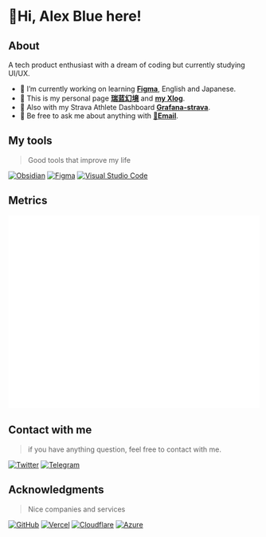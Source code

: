 # 🍋Hi, Alex Blue here!

## About

A tech product enthusiast with a dream of coding but currently studying UI/UX.

- 🔭 I’m currently working on learning [**Figma**](https://figma.com), English and Japanese.
- 📢 This is my personal page [**瑞蓝幻境**](https://iamalex.blue) and [**my Xlog**](https://ifruit.club/).
- 💪 Also with my Strava Athlete Dashboard [**Grafana-strava**](https://strava.iamalex.blue/).
- 💬 Be free to ask me about anything with [**💌Email**](mailto:me@ifruit.club).

## My tools

> Good tools that improve my life

[![Obsidian](https://img.shields.io/badge/Obsidian-%23483699.svg?style=for-the-badge&logo=obsidian&logoColor=white)](https://obsidian.md)
[![Figma](https://img.shields.io/badge/figma-%23F24E1E.svg?style=for-the-badge&logo=figma&logoColor=white)](https://figma.com)
[![Visual Studio Code](https://img.shields.io/badge/Visual%20Studio%20Code-0078d7.svg?style=for-the-badge&logo=visual-studio-code&logoColor=white)](https://code.visualstudio.com/)

## Metrics
![Metrics](/github-metrics.svg)

## Contact with me

> if you have anything question, feel free to contact with me.

[![Twitter](https://img.shields.io/badge/Twitter-%231DA1F2.svg?style=for-the-badge&logo=Twitter&logoColor=white)](https://x.com/realexblue)
[![Telegram](https://img.shields.io/badge/Telegram-2CA5E0?style=for-the-badge&logo=telegram&logoColor=white)](https://t.me/blue_wonderland)

## Acknowledgments

> Nice companies and services

[![GitHub](https://img.shields.io/badge/github%20pages-121013?style=for-the-badge&logo=github&logoColor=white)](https://github.com)
[![Vercel](https://img.shields.io/badge/vercel-%23000000.svg?style=for-the-badge&logo=vercel&logoColor=white)](https://vercel.com)
[![Cloudflare](https://img.shields.io/badge/Cloudflare-F38020?style=for-the-badge&logo=Cloudflare&logoColor=white)](https://cloudflare.com)
[![Azure](https://img.shields.io/badge/azure-%230072C6.svg?style=for-the-badge&logo=microsoftazure&logoColor=white)](https://azure.microsoft.com)
